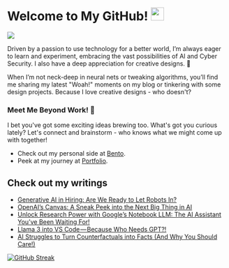 # Welcome to My GitHub! <img src="https://raw.githubusercontent.com/MartinHeinz/MartinHeinz/master/wave.gif" width="30px"> 
![](https://komarev.com/ghpvc/?username=REDDITARUN&color=grey)

Driven by a passion to use technology for a better world, I’m always eager to learn and experiment, embracing the vast possibilities of AI and Cyber Security. I also have a deep appreciation for creative designs. 🎨

When I’m not neck-deep in neural nets or tweaking algorithms, you’ll find me sharing my latest "Woah!" moments on my blog or tinkering with some design projects. Because I love creative designs - who doesn't?

### Meet Me Beyond Work! 🤝
I bet you've got some exciting ideas brewing too. What's got you curious lately? Let's connect and brainstorm - who knows what we might come up with together!
- Check out my personal side at [Bento](https://bento.me/tarunreddi).
- Peek at my journey at [Portfolio](https://redditarun.github.io/).


## Check out my writings 
<!-- BLOG-POST-LIST:START -->
- [Generative AI in Hiring: Are We Ready to Let Robots In?](https://medium.com/@teendifferent/generative-ai-in-hiring-are-we-ready-to-let-robots-in-af7ff29ae17e?source=rss-9ecb664d87c1------2)
- [OpenAI’s Canvas: A Sneak Peek into the Next Big Thing in AI](https://medium.com/@teendifferent/openais-canvas-a-sneak-peek-into-the-next-big-thing-in-ai-3a371df927ce?source=rss-9ecb664d87c1------2)
- [Unlock Research Power with Google’s Notebook LLM: The AI Assistant You’ve Been Waiting For!](https://medium.com/@teendifferent/unlock-research-power-with-googles-notebook-llm-the-ai-assistant-you-ve-been-waiting-for-1c673fe58c8d?source=rss-9ecb664d87c1------2)
- [Llama 3 into VS Code — Because Who Needs GPT?!](https://osintteam.blog/llama-3-into-vs-code-because-who-needs-gpt-e6d8accc1552?source=rss-9ecb664d87c1------2)
- [AI Struggles to Turn Counterfactuals into Facts &lpar;And Why You Should Care!&rpar;](https://medium.com/@teendifferent/ai-struggles-to-turn-counterfactuals-into-facts-and-why-you-should-care-18df7c33649e?source=rss-9ecb664d87c1------2)
<!-- BLOG-POST-LIST:END -->



[![GitHub Streak](https://streak-stats.demolab.com?user=REDDITARUN&theme=tokyonight&hide_border=true&background=EB545400)](https://git.io/streak-stats)



<!--
**REDDITARUN/REDDITARUN** is a ✨ _special_ ✨ repository because its `README.md` (this file) appears on your GitHub profile.

Here are some ideas to get you started:

- 🔭 I’m currently working on ...
- 🌱 I’m currently learning ...
- 👯 I’m looking to collaborate on ...
- 🤔 I’m looking for help with ...
- 💬 Ask me about ...
- 📫 How to reach me: ...
- 😄 Pronouns: ...
- ⚡ Fun fact: ...
-->
